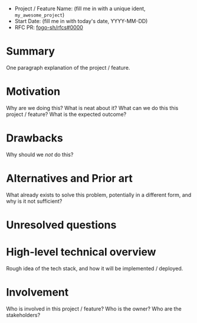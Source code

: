 - Project / Feature Name: (fill me in with a unique ident, `my_awesome_project`)
- Start Date: (fill me in with today's date, YYYY-MM-DD)
- RFC PR: [fogo-sh/rfcs#0000](https://github.com/fogo-sh/rfcs/pull/0000)

# Summary

[summary]: #summary

One paragraph explanation of the project / feature.

# Motivation

[motivation]: #motivation

Why are we doing this? What is neat about it? What can we do this this project / feature? What is the expected outcome?

# Drawbacks

[drawbacks]: #drawbacks

Why should we _not_ do this?

# Alternatives and Prior art

[alternatives-and-prior-art]: #alternatives-and-prior-art

What already exists to solve this problem, potentially in a different form, and why is it not sufficient?

# Unresolved questions

[unresolved-questions]: #unresolved-questions

# High-level technical overview

[high-level-technical-overview]: #high-level-technical-overview

Rough idea of the tech stack, and how it will be implemented / deployed.

# Involvement

[involvement]: #involvement

Who is involved in this project / feature? Who is the owner? Who are the stakeholders?
